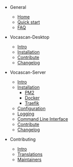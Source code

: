 <!-- markdownlint-disable MD041 -->

- General

  - [Home](home.md)
  - [Quick start](general/quickstart.md)
  - [FAQ](general/faq.md)

- Vocascan-Desktop

  - [Intro](vocascan-desktop/README.md)
  - [Installation](vocascan-desktop/installation.md)
  - [Contribute](vocascan-desktop/contribute.md)
  - [Changelog](vocascan-desktop/changelog.md)

- Vocascan-Server

  - [Intro](vocascan-server/README.md)
  - [Installation](vocascan-server/installation/installation.md)
    - [PM2](vocascan-server/installation/pm2.md)
    - [Docker](vocascan-server/installation/docker.md)
    - [Traefik](vocascan-server/installation/traefik.md)
  - [Configuration](vocascan-server/configuration.md)
  - [Logging](vocascan-server/logging.md)
  - [Command Line Interface](vocascan-server/cli.md)
  - [Contribute](vocascan-server/contribute.md)
  - [Changelog](vocascan-server/changelog.md)

- Contributing

  - [Intro](contributing/intro.md)
  - [Translations](contributing/translations.md)
  - [Maintainers](contributing/maintainers.md)
